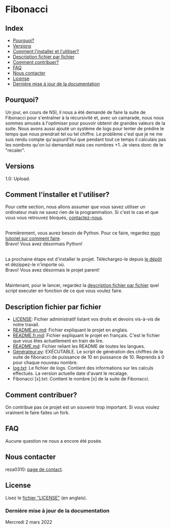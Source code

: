 # Fibonacci

## Index
- [Pourquoi?](https://github.com/reza0310/fibonacci/blob/main/README.fr.md#pourquoi)
- [Versions](https://github.com/reza0310/fibonacci/blob/main/README.fr.md#versions)
- [Comment l'installer et l'utiliser?](https://github.com/reza0310/fibonacci/blob/main/README.fr.md#comment-linstaller-et-lutiliser)
- [Description fichier par fichier](https://github.com/reza0310/fibonacci/blob/main/README.fr.md#description-fichier-par-fichier)
- [Comment contribuer?](https://github.com/reza0310/fibonacci/blob/main/README.fr.md#comment-contribuer)
- [FAQ](https://github.com/reza0310/fibonacci/blob/main/README.fr.md#faq)
- [Nous contacter](https://github.com/reza0310/fibonacci/blob/main/README.fr.md#nous-contacter)
- [License](https://github.com/reza0310/fibonacci/blob/main/README.fr.md#license)
- [Dernière mise à jour de la documentation](https://github.com/reza0310/fibonacci/blob/main/README.fr.md#dernière-mise-à-jour-de-la-documentation)

## Pourquoi?
Un jour, en cours de NSI, il nous a été demandé de faire la suite de Fibonacci pour s'entraîner à la récursivité et, avec un camarade, nous nous sommes amusés à l'optimiser pour pouvoir obtenir de grandes valeurs de la suite. Nous avons aussi ajouté un système de logs pour tenter de prédire le temps que nous prendrait tel ou tel chiffre. Le problème c'est que je ne me suis rendu compte qu'aujourd'hui que pendant tout ce temps il calculais pas les nombres qu'on lui demandait mais ces nombres +1. Je viens donc de le "recaler".

## Versions
1.0: Upload.

## Comment l'installer et l'utiliser?
Pour cette section, nous allons assumer que vous savez utiliser un ordinateur mais ne savez rien de la programmation. Si c'est le cas et que vous vous retrouvez bloqués, [contactez-nous](https://github.com/reza0310/Steganographie/blob/main/README.fr.md#nous-contacter).<br><br>

Premièrement, vous aurez besoin de Python. Pour ce faire, regardez [mon tutoriel sur comment faire](https://github.com/reza0310/Tutorials/blob/python/README.en.md).<br>
Bravo! Vous avez désormais Python!<br><br>

La prochaine étape est d'installer le projet. Téléchargez-le depuis [le dépôt](https://github.com/reza0310/Steganographie) et dézippez-le n'importe où.<br>
Bravo! Vous avez désormais le projet parent!<br><br>

Maintenant, pour le lancer, regardez la [description fichier par fichier](https://github.com/reza0310/Steganographie/blob/main/README.fr.md#description-fichier-par-fichier) quel script executer en fonction de ce que vous voulez faire.<br>

## Description fichier par fichier
- [LICENSE](https://github.com/reza0310/Steganographie/blob/main/LICENSE): Fichier administratif listant vos droits et devoirs vis-à-vis de notre travail.
- [README.en.md](https://github.com/reza0310/Steganographie/blob/main/README.en.md): Fichier expliquant le projet en anglais.
- [README.fr.md](https://github.com/reza0310/Steganographie/blob/main/README.fr.md): Fichier expliquant le projet en français. C'est le fichier que vous êtes actuellement en train de lire.
- [README.md](https://github.com/reza0310/Steganographie/blob/main/README.md): Fichier reliant les README de toutes les langues.
- [Générateur.py](https://github.com/reza0310/fibonacci/blob/main/G%C3%A9n%C3%A9rateur.py): EXÉCUTABLE. Le script de génération des chiffres de la suite de fibonacci de puissance de 10 en puissance de 10. Reprends à 0 pour chaque nouveau nombre.
- [log.txt](https://github.com/reza0310/fibonacci/blob/main/log.txt): Le fichier de logs. Contient des informations sur les calculs effectués. La version actuelle date d'avant le recalage.
- Fibonacci [x].txt: Contient le nombre [x] de la suite de Fibonacci.

## Comment contribuer?
On contribue pas ce projet est un souvenir trop important. Si vous voulez vraiment le faire faites un fork.

## FAQ
Aucune question ne nous a encore été posée.

## Nous contacter
reza0310: [page de contact](https://github.com/reza0310#a-propos-de-mon-profil).

## License
Lisez le [fichier "LICENSE"](https://github.com/reza0310/Steganographie/blob/main/LICENSE) (en anglais).

### Dernière mise à jour de la documentation 
Mercredi 2 mars 2022
